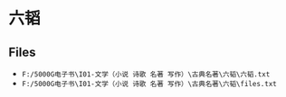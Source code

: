# 六韬

## Files

- `F:/5000G电子书\I01-文学（小说 诗歌 名著 写作）\古典名著\六韬\六韬.txt`
- `F:/5000G电子书\I01-文学（小说 诗歌 名著 写作）\古典名著\六韬\files.txt`
